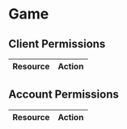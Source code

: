 # Game


## Client Permissions
| Resource | Action |
| - | - |

## Account Permissions
| Resource | Action |
| - | - |

